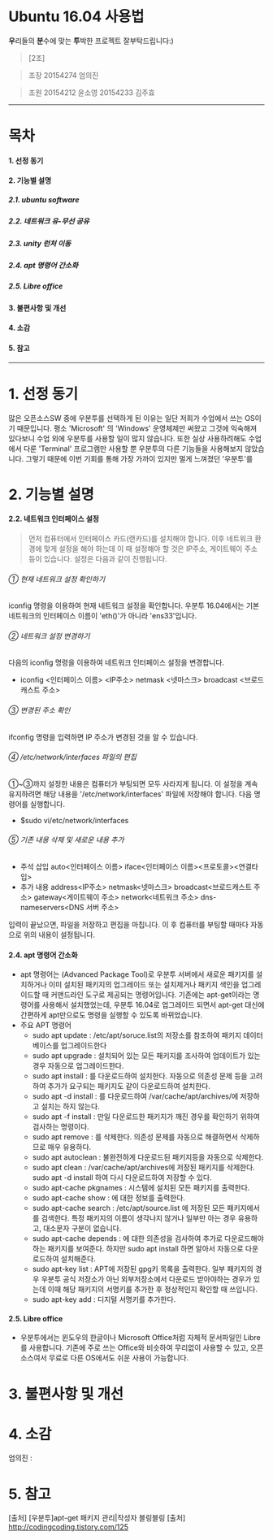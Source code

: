 Ubuntu 16.04 사용법
============================
**우**리들의 **분**수에 맞는 **투**박한 프로젝트
잘부탁드립니다:)


>[2조]

>조장 
20154274 엄의진

>조원
20154212 윤소영
20154233 김주효

------------------------------

# 목차


#### 1. 선정 동기
#### 2. 기능별 설명
##### 2.1. ubuntu software
##### 2.2. 네트워크 유-무선 공유
##### 2.3. unity 런처 이동
##### 2.4. apt 명령어 간소화
##### 2.5. Libre office
#### 3. 불편사항 및 개선
#### 4. 소감
#### 5. 참고


-------------------------------


# 1. 선정 동기

많은 오픈소스SW 중에 우분투를 선택하게 된 이유는 일단 저희가 수업에서 쓰는 OS이기 때문입니다. 평소 'Microsoft' 의 'Windows' 운영체제만 써왔고 그것에 익숙해져 있다보니 수업 외에 우분투를 사용할 일이 많지 않습니다. 또한  실상 사용하려해도 수업에서 다룬 'Terminal' 프로그램만 사용할 뿐 우분투의 다른 기능들을 사용해보지 않았습니다. 그렇기 때문에 이번 기회를 통해 가장 가까이 있지만 멀게 느껴졌던 '우분투'를 

 
# 2. 기능별 설명
#### 2.2.  네트워크 인터페이스 설정
   > 먼저 컴퓨터에서 인터페이스 카드(랜카드)를 설치해야 합니다. 이후 네트워크 환경에 맞게 설정을 해야 하는데 이 때 설정해야 할 것은 IP주소, 게이트웨이 주소 등이 있습니다. 설정은 다음과 같이 진행됩니다.

###### ① 현재 네트워크 설정 확인하기
iconfig 명령을 이용하여 현재 네트워크 설정을 확인합니다. 우분투 16.04에서는 기본 네트워크의 인터페이스 이름이 'eth()'가 아니라 'ens33'입니다.
###### ② 네트워크  설정 변경하기
다음의 iconfig 명령을 이용하여 네트워크 인터페이스 설정을 변경합니다.
 * iconfig <인터페이스 이름> <IP주소> netmask <넷마스크> broadcast <브로드캐스트 주소>
###### ③ 변경된 주소 확인
ifconfig 명령을 입력하면 IP 주소가 변경된 것을 알 수 있습니다.
###### ④  /etc/network/interfaces 파일의 편집
①~③까지 설정한 내용은 컴퓨터가 부팅되면 모두 사라지게 됩니다. 이 설정을 계속 유지하려면 해당 내용을 '/etc/network/interfaces' 파일에 저장해야 합니다. 다음 명령어를 실행합니다.
  * $sudo vi/etc/network/interfaces
###### ⑤  기존 내용 삭제 및  새로운 내용 추가
 * 주석 삽입
 auto<인터페이스 이름>
iface<인터페이스 이름><프로토콜><연결타입>
 * 추가 내용
 address<IP주소>
netmask<넷마스크>
broadcast<브로드캐스트 주소>
gateway<게이트웨이 주소>
network<네트워크 주소>
dns-nameservers<DNS 서버 주소>

 입력이 끝났으면, 파일을 저장하고 편집을 마칩니다. 이 후 컴퓨터를 부팅할 때마다 자동으로 위의 내용이 설정됩니다.
 



#### 2.4. apt 명령어 간소화
* apt 명령어는 (Advanced Package Tool)로 우분투 서버에서 새로운 패키지를 설치하거나 이미 설치된 패키지의 업그레이드 또는 설치제거나 패키지 색인을 업그레이드할 때 커맨드라인 도구로 제공되는 명령어입니다. 기존에는 apt-get이라는 명령어를 사용해서 설치했었는데, 우분투 16.04로 업그레이드 되면서 apt-get 대신에 간편하게 apt만으로도 명령을 실행할 수 있도록 바뀌었습니다.
* 주요 APT 명령어
    * sudo apt update : /etc/apt/soruce.list의 저장소를 참조하여 패키지 데이터베이스를 업그레이드한다
    * sudo apt upgrade : 설치되어 있는 모든 패키지를 조사하여 업데이트가 있는 경우 자동으로 업그레이드한다.
    * sudo apt install <package> : <package>를 다운로드하여 설치한다. 자동으로 의존성 문제 등을 고려하여 추가가 요구되는 패키지도 같이 다운로드하여 설치한다.
    * sudo apt -d install <package> : <package>를 다운로드하여 /var/cache/apt/archives/에 저장하고 설치는 하지 않는다.
    * sudo apt -f install : 만일 다운로드한 패키지가 깨진 경우를 확인하기 위하여 검사하는 명령이다.
    * sudo apt remove <package> : <package>를 삭제한다. 의존성 문제를 자동으로 해결하면서 삭제하므로 매우 유용하다.
    * sudo apt autoclean : 불완전하게 다운로드된 패키지등을 자동으로 삭제한다.
    * sudo apt clean : /var/cache/apt/archives에 저장된 패키지를 삭제한다. sudo apt -d install <package> 하여 다시 다운로드하여 저장할 수 있다.
    * sudo apt-cache pkgnames : 시스템에 설치된 모든 패키지를 출력한다.
    * sudo apt-cache show <package> : <package>에 대한 정보를 출력한다.
    * sudo apt-cache search <keyword> : /etc/apt/source.list 에 저장된 모든 패키지에서 <keyword>를 검색한다. 특정 패키지의 이름이 생각나지 않거나 일부만 아는 경우 유용하고, 대소문자 구분이 없습니다.
    * sudo apt-cache depends <package> : <package>에 대한 의존성을 검사하여 추가로 다운로드해야 하는 패키지를 보여준다. 하지만 sudo apt install <package>하면 알아서 자동으로 다운로드하여 설치해준다.
    * sudo apt-key list : APT에 저장된 gpg키 목록을 출력한다. 일부 패키지의 경우 우분투 공식 저장소가 아닌 외부저장소에서 다운로드 받아야하는 경우가 있는데 이때 해당 패키지의 서명키를 추가한 후 정상적인지 확인할 때 쓰입니다.
    * sudo apt-key add <keyfile> : 디지털 서명키를 추가한다.

#### 2.5. Libre office
* 우분투에서는 윈도우의 한글이나 Microsoft Office처럼 자체적 문서파일인 Libre를 사용합니다. 기존에 주로 쓰는 Office와 비슷하여 무리없이 사용할 수 있고, 오픈소스여서 무료로 다른  OS에서도 쉬운 사용이 가능합니다.

# 3. 불편사항 및 개선

# 4. 소감
엄의진 :
# 5. 참고
[출처] [우분투]apt-get 패키지 관리|작성자 블링블링
[출처] http://codingcoding.tistory.com/125


 
   


[//]: # (These are reference links used in the body of this note and get stripped out when the markdown processor does its job. There is no need to format nicely because it shouldn't be seen. Thanks SO - http://stackoverflow.com/questions/4823468/store-comments-in-markdown-syntax)


   [dill]: <https://github.com/joemccann/dillinger>
   [git-repo-url]: <https://github.com/joemccann/dillinger.git>
   [john gruber]: <http://daringfireball.net>
   [df1]: <http://daringfireball.net/projects/markdown/>
   [markdown-it]: <https://github.com/markdown-it/markdown-it>
   [Ace Editor]: <http://ace.ajax.org>
   [node.js]: <http://nodejs.org>
   [Twitter Bootstrap]: <http://twitter.github.com/bootstrap/>
   [jQuery]: <http://jquery.com>
   [@tjholowaychuk]: <http://twitter.com/tjholowaychuk>
   [express]: <http://expressjs.com>
   [AngularJS]: <http://angularjs.org>
   [Gulp]: <http://gulpjs.com>

   [PlDb]: <https://github.com/joemccann/dillinger/tree/master/plugins/dropbox/README.md>
   [PlGh]: <https://github.com/joemccann/dillinger/tree/master/plugins/github/README.md>
   [PlGd]: <https://github.com/joemccann/dillinger/tree/master/plugins/googledrive/README.md>
   [PlOd]: <https://github.com/joemccann/dillinger/tree/master/plugins/onedrive/README.md>
   [PlMe]: <https://github.com/joemccann/dillinger/tree/master/plugins/medium/README.md>
   [PlGa]: <https://github.com/RahulHP/dillinger/blob/master/plugins/googleanalytics/README.md>
   

